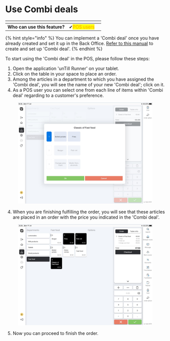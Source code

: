 # Use Combi deals



<table data-card-size="large" data-view="cards" data-full-width="true"><thead><tr><th></th><th></th><th></th></tr></thead><tbody><tr><td><strong>Who can use this feature?</strong></td><td><span data-gb-custom-inline data-tag="emoji" data-code="2714">✔</span><mark style="color:orange;">POS users</mark></td><td></td></tr></tbody></table>

{% hint style="info" %}
You can implement a 'Combi deal' once you have already created and set it up in the Back Office. [Refer to this manual](manage-combi-deals.md) to create and set up 'Combi deal'.
{% endhint %}

To start using the 'Combi deal' in the POS, please follow these steps:

1. Open the application 'unTill Runner' on your tablet.
2. Click on the table in your space to place an order.
3. Among the articles in a department to which you have assigned the 'Combi deal', you will see the name of your new 'Combi deal'; click on it.
4. As a POS user you can select one from each line of items within 'Combi deal' regarding to a customer's preference.

<figure><img src="../../../.gitbook/assets/combi2.jpg" alt="" width="563"><figcaption></figcaption></figure>

4. When you are finishing fulfilling the order, you will see that these articles are placed in an order with the price you indicated in the 'Combi deal'.

<figure><img src="../../../.gitbook/assets/combi3.jpg" alt="" width="563"><figcaption></figcaption></figure>

5. Now you can proceed to finish the order.
